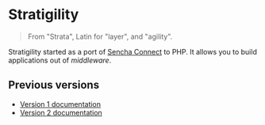 # Stratigility

> From "Strata", Latin for "layer", and "agility".

Stratigility started as a port of [Sencha Connect](https://github.com/senchalabs/connect)
to PHP. It allows you to build applications out of _middleware_.

## Previous versions

- [Version 1 documentation](v1/install.md)
- [Version 2 documentation](v2/install.md)
